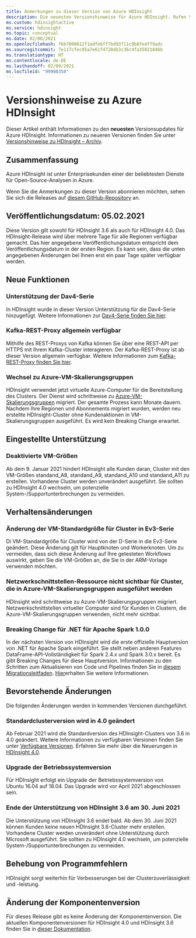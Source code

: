 ```yaml
---
title: Anmerkungen zu dieser Version von Azure HDInsight
description: Die neuesten Versionshinweise für Azure HDInsight. Rufen Sie Tipps zur Entwicklung und Details für Hadoop, Spark, R Server, Hive und mehr ab.
ms.custom: hdinsightactive
ms.service: hdinsight
ms.topic: conceptual
ms.date: 02/08/2021
ms.openlocfilehash: f6b7000812f1adfe6ff7bd93711c9b8fe4ff9adc
ms.sourcegitcommit: 7e117cfec95a7e61f4720db3c36c4fa35021846b
ms.translationtype: HT
ms.contentlocale: de-DE
ms.lasthandoff: 02/09/2021
ms.locfileid: "99988358"
---
```

# <a name="azure-hdinsight-release-notes"></a>Versionshinweise zu Azure HDInsight

Dieser Artikel enthält Informationen zu den **neuesten** Versionsupdates für Azure HDInsight. Informationen zu neueren Versionen finden Sie unter [Versionshinweise zu HDInsight – Archiv](hdinsight-release-notes-archive.md).

## <a name="summary"></a>Zusammenfassung

Azure HDInsight ist unter Enterprisekunden einer der beliebtesten Dienste für Open-Source-Analysen in Azure.

Wenn Sie die Anmerkungen zu dieser Version abonnieren möchten, sehen Sie sich die Releases auf [diesem GitHub-Repository](https://github.com/hdinsight/release-notes/releases) an.

## <a name="release-date-02052021"></a>Veröffentlichungsdatum: 05.02.2021

Diese Version gilt sowohl für HDInsight 3.6 als auch für HDInsight 4.0. Das HDInsight-Release wird über mehrere Tage für alle Regionen verfügbar gemacht. Das hier angegebene Veröffentlichungsdatum entspricht dem Veröffentlichungsdatum in der ersten Region. Es kann sein, dass die unten angegebenen Änderungen bei Ihnen erst ein paar Tage später verfügbar werden.

## <a name="new-features"></a>Neue Funktionen
### <a name="dav4-series-support"></a>Unterstützung der Dav4-Serie
In HDInsight wurde in dieser Version Unterstützung für die Dav4-Serie hinzugefügt. Weitere Informationen zur [Dav4-Serie finden Sie hier](https://docs.microsoft.com/azure/virtual-machines/dav4-dasv4-series).

### <a name="kafka-rest-proxy-ga"></a>Kafka-REST-Proxy allgemein verfügbar 
Mithilfe des REST-Proxys von Kafka können Sie über eine REST-API per HTTPS mit Ihrem Kafka-Cluster interagieren. Der Kafka-REST-Proxy ist ab dieser Version allgemein verfügbar. Weitere Informationen zum [Kafka-REST-Proxy finden Sie hier](https://docs.microsoft.com/azure/hdinsight/kafka/rest-proxy).

### <a name="moving-to-azure-virtual-machine-scale-sets"></a>Wechsel zu Azure-VM-Skalierungsgruppen
HDInsight verwendet jetzt virtuelle Azure-Computer für die Bereitstellung des Clusters. Der Dienst wird schrittweise zu [Azure-VM-Skalierungsgruppen](../virtual-machine-scale-sets/overview.md) migriert. Der gesamte Prozess kann Monate dauern. Nachdem Ihre Regionen und Abonnements migriert wurden, werden neu erstellte HDInsight-Cluster ohne Kundenaktionen in VM-Skalierungsgruppen ausgeführt. Es wird kein Breaking Change erwartet.

## <a name="deprecation"></a>Eingestellte Unterstützung
### <a name="disabled-vm-sizes"></a>Deaktivierte VM-Größen
Ab dem 9. Januar 2021 hindert HDInsight alle Kunden daran, Cluster mit den VM-Größen standand_A8, standand_A9, standand_A10 und standand_A11 zu erstellen. Vorhandene Cluster werden unverändert ausgeführt. Sie sollten zu HDInsight 4.0 wechseln, um potenzielle System-/Supportunterbrechungen zu vermeiden.

## <a name="behavior-changes"></a>Verhaltensänderungen
### <a name="default-cluster-vm-size-changes-to-ev3-series"></a>Änderung der VM-Standardgröße für Cluster in Ev3-Serie 
Di VM-Standardgröße für Cluster wird von der D-Serie in die Ev3-Serie geändert. Diese Änderung gilt für Hauptknoten und Workerknoten. Um zu vermeiden, dass sich diese Änderung auf Ihre getesteten Workflows auswirkt, geben Sie die VM-Größen an, die Sie in der ARM-Vorlage verwenden möchten.

### <a name="network-interface-resource-not-visible-for-clusters-running-on-azure-virtual-machine-scale-sets"></a>Netzwerkschnittstellen-Ressource nicht sichtbar für Cluster, die in Azure-VM-Skalierungsgruppen ausgeführt werden
HDInsight wird schrittweise zu Azure-VM-Skalierungsgruppen migriert. Netzwerkschnittstellen virtueller Computer sind für Kunden in Clustern, die Azure-VM-Skalierungsgruppen verwenden, nicht mehr sichtbar.


### <a name="breaking-change-for-net-for-apache-spark-100"></a>Breaking Change für .NET für Apache Spark 1.0.0
In der nächsten Version von HDInsight wird die erste offizielle Hauptversion von .NET für Apache Spark eingeführt. Sie stellt neben anderen Features DataFrame-API-Vollständigkeit für Spark 2.4.x und Spark 3.0.x bereit. Es gibt Breaking Changes für diese Hauptversion. Informationen zu den Schritten zum Aktualisieren von Code und Pipelines finden Sie in [diesem Migrationsleitfaden](https://github.com/dotnet/spark/blob/master/docs/migration-guide.md#upgrading-from-microsoftspark-0x-to-10). [Hier](https://docs.microsoft.com/azure/hdinsight/spark/spark-dotnet-version-update#using-net-for-apache-spark-v10-in-hdinsight)erhalten Sie weitere Informationen.

## <a name="upcoming-changes"></a>Bevorstehende Änderungen
Die folgenden Änderungen werden in kommenden Versionen durchgeführt.

### <a name="default-cluster-version-will-be-changed-to-40"></a>Standardclusterversion wird in 4.0 geändert
Ab Februar 2021 wird die Standardversion des HDInsight-Clusters von 3.6 in 4.0 geändert. Weitere Informationen zu verfügbaren Versionen finden Sie unter [Verfügbare Versionen](./hdinsight-component-versioning.md#available-versions). Erfahren Sie mehr über die Neuerungen in [HDInsight 4.0](./hdinsight-version-release.md).

### <a name="os-version-upgrade"></a>Upgrade der Betriebssystemversion
Für HDInsight erfolgt ein Upgrade der Betriebssystemversion von Ubuntu 16.04 auf 18.04. Das Upgrade wird vor April 2021 abgeschlossen sein.

### <a name="hdinsight-36-end-of-support-on-june-30-2021"></a>Ende der Unterstützung von HDInsight 3.6 am 30. Juni 2021
Die Unterstützung von HDInsight 3.6 endet bald. Ab dem 30. Juni 2021 können Kunden keine neuen HDInsight 3.6-Cluster mehr erstellen. Vorhandene Cluster werden unverändert ohne Unterstützung durch Microsoft ausgeführt. Sie sollten zu HDInsight 4.0 wechseln, um potenzielle System-/Supportunterbrechungen zu vermeiden.

## <a name="bug-fixes"></a>Behebung von Programmfehlern
HDInsight sorgt weiterhin für Verbesserungen bei der Clusterzuverlässigkeit und -leistung. 

## <a name="component-version-change"></a>Änderung der Komponentenversion
Für dieses Release gibt es keine Änderung der Komponentenversion. Die aktuellen Komponentenversionen für HDInsight 4.0 und HDInsight 3.6 finden Sie in [dieser Dokumentation](./hdinsight-component-versioning.md).

